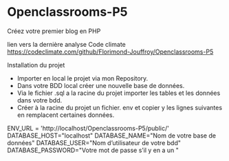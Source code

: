 # Openclassrooms-P5
Créez votre premier blog en PHP

 lien vers la dernière analyse Code climate https://codeclimate.com/github/Florimond-Jouffroy/Openclassrooms-P5 


Installation du projet 
-	Importer en local le projet via mon Repository.
-	Dans votre BDD local créer une nouvelle base de données. 
-	Via le fichier .sql a la racine du projet importer les tables et les données dans votre bdd. 
-	Créer à la racine du projet un fichier. env et copier y les lignes suivantes en remplacent certaines données.

ENV_URL = 'http://localhost/Openclassrooms-P5/public/'
DATABASE_HOST="localhost"
DATABASE_NAME="Nom de votre base de données"
DATABASE_USER="Nom d’utilisateur de votre bdd"
DATABASE_PASSWORD="Votre mot de passe s’il y en a un "
